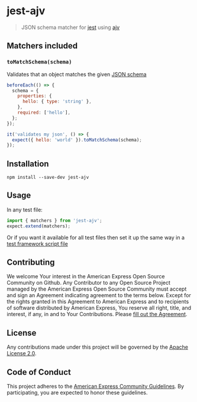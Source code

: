 # jest-ajv

> JSON schema matcher for [jest](https://www.npmjs.com/package/jest) using [ajv](https://www.npmjs.com/package/ajv)

## Matchers included

### `toMatchSchema(schema)`

Validates that an object matches the given [JSON schema](http://json-schema.org/)
```js
beforeEach(() => {
  schema = {
    properties: {
      hello: { type: 'string' },
    },
    required: ['hello'],
  };
});

it('validates my json', () => {
  expect({ hello: 'world' }).toMatchSchema(schema);
});
```

## Installation

```
npm install --save-dev jest-ajv
```

## Usage

In any test file:

```js
import { matchers } from 'jest-ajv';
expect.extend(matchers);
```

Or if you want it available for all test files then set it up the same way in a [test framework script file](http://facebook.github.io/jest/docs/configuration.html#setuptestframeworkscriptfile-string)


## Contributing
We welcome Your interest in the American Express Open Source Community on Github. Any Contributor to any Open Source Project managed by the American Express Open Source Community must accept and sign an Agreement indicating agreement to the terms below. Except for the rights granted in this Agreement to American Express and to recipients of software distributed by American Express, You reserve all right, title, and interest, if any, in and to Your Contributions. Please [fill out the Agreement](http://goo.gl/forms/mIHWH1Dcuy).

## License
Any contributions made under this project will be governed by the [Apache License 2.0](https://github.com/americanexpress/react-albus/blob/master/LICENSE.txt).

## Code of Conduct
This project adheres to the [American Express Community Guidelines](https://github.com/americanexpress/react-albus/wiki/Code-of-Conduct).
By participating, you are expected to honor these guidelines.
